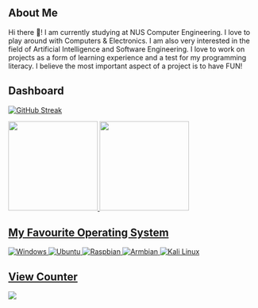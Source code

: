 <!--
# WHYELAB_GitHubProfile
-->

## About Me
Hi there 👋! I am currently studying at NUS Computer Engineering. 
I love to play around with Computers & Electronics. I am also very interested in the field of Artificial Intelligence and Software Engineering.
I love to work on projects as a form of learning experience and a test for my programming literacy. I believe the most important aspect of 
a project is to have FUN!

## Dashboard
[![GitHub Streak](https://github-readme-streak-stats.herokuapp.com?user=YEOWEIHNGWHYELAB&theme=neon-palenight)](https://git.io/streak-stats)

<div>
  <a href="https://github.com/YEOWEIHNGWHYELAB">
  <img height="180em" src="https://github-readme-stats.vercel.app/api?username=YEOWEIHNGWHYELAB&show_icons=true&theme=radical&title_color=3cb480&locale=en"/>
  <img height="180em" src="https://github-readme-stats.vercel.app/api/top-langs/?username=YEOWEIHNGWHYELAB&layout=compact&theme=blue-green"/>
</div> 

## My Favourite Operating System 
![Windows](/OperatingSystemIcon/windows10.png)
![Ubuntu](OperatingSystemIcon/ubuntu.png)
![Raspbian](OperatingSystemIcon/raspbian.png)
![Armbian](OperatingSystemIcon/armbian.png)
![Kali Linux](OperatingSystemIcon/kali_linux.png)

## View Counter
<img src="https://komarev.com/ghpvc/?username=YEOWEIHNGWHYELAB">
